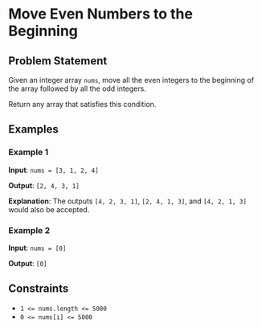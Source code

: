 # Move Even Numbers to the Beginning

## Problem Statement

Given an integer array `nums`, move all the even integers to the beginning of the array followed by all the odd integers.

Return any array that satisfies this condition.

## Examples

### Example 1

**Input**: `nums = [3, 1, 2, 4]`

**Output**: `[2, 4, 3, 1]`

**Explanation**: The outputs `[4, 2, 3, 1]`, `[2, 4, 1, 3]`, and `[4, 2, 1, 3]` would also be accepted.

### Example 2

**Input**: `nums = [0]`

**Output**: `[0]`

## Constraints

- `1 <= nums.length <= 5000`
- `0 <= nums[i] <= 5000`
